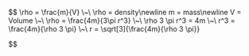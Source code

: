 


$$
\rho = \frac{m}{V}
\\~\\
\rho = density\newline
m = mass\newline
V = Volume
\\~\\
\rho = \frac{4m}{3\pi r^3}
\\~\\
\rho 3 \pi r^3 = 4m
\\~\\
r^3 = \frac{4m}{\rho 3 \pi}
\\~\\
r = \sqrt[3]{\frac{4m}{\rho 3 \pi}}

$$